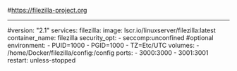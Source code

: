 #https://filezilla-project.org

---
#version: "2.1"
services:
  filezilla:
    image: lscr.io/linuxserver/filezilla:latest
    container_name: filezilla
    security_opt:
      - seccomp:unconfined #optional
    environment:
      - PUID=1000
      - PGID=1000
      - TZ=Etc/UTC
    volumes:
      - /home/Docker/filezilla/config:/config
    ports:
      - 3000:3000
      - 3001:3001
    restart: unless-stopped